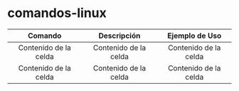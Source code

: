 # comandos-linux
| Comando | Descripción | Ejemplo de Uso  |
|  :---:  |   :---:  |  :---: |
| Contenido de la celda  | Contenido de la celda  | Contenido de la celda  |
| Contenido de la celda  | Contenido de la celda  | Contenido de la celda  |
